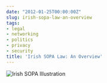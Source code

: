 ```yaml
---
date: "2012-01-25T00:00:00Z"
slug: irish-sopa-law-an-overview
tags:
- legal
- networking
- politics
- privacy
- security
title: 'Irish SOPA Law: An Overview'
---
```


![Irish SOPA Illustration](/files/2012/01/sopa.jpg)